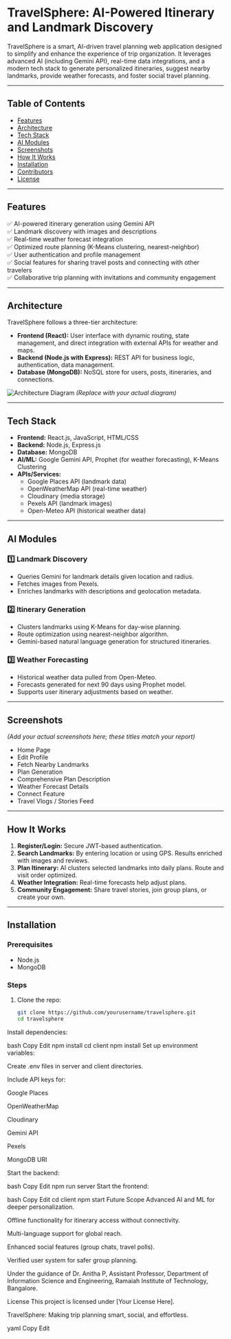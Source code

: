 # TravelSphere: AI-Powered Itinerary and Landmark Discovery

TravelSphere is a smart, AI-driven travel planning web application designed to simplify and enhance the experience of trip organization. It leverages advanced AI (including Gemini API), real-time data integrations, and a modern tech stack to generate personalized itineraries, suggest nearby landmarks, provide weather forecasts, and foster social travel planning.

---

## Table of Contents

- [Features](#features)
- [Architecture](#architecture)
- [Tech Stack](#tech-stack)
- [AI Modules](#ai-modules)
- [Screenshots](#screenshots)
- [How It Works](#how-it-works)
- [Installation](#installation)
- [Contributors](#contributors)
- [License](#license)

---

## Features

✅ AI-powered itinerary generation using Gemini API  
✅ Landmark discovery with images and descriptions  
✅ Real-time weather forecast integration  
✅ Optimized route planning (K-Means clustering, nearest-neighbor)  
✅ User authentication and profile management  
✅ Social features for sharing travel posts and connecting with other travelers  
✅ Collaborative trip planning with invitations and community engagement  

---

## Architecture

TravelSphere follows a three-tier architecture:

- **Frontend (React):** User interface with dynamic routing, state management, and direct integration with external APIs for weather and maps.
- **Backend (Node.js with Express):** REST API for business logic, authentication, data management.
- **Database (MongoDB):** NoSQL store for users, posts, itineraries, and connections.

![Architecture Diagram](docs/architecture_diagram.png) *(Replace with your actual diagram)*

---

## Tech Stack

- **Frontend:** React.js, JavaScript, HTML/CSS
- **Backend:** Node.js, Express.js
- **Database:** MongoDB
- **AI/ML:** Google Gemini API, Prophet (for weather forecasting), K-Means Clustering
- **APIs/Services:**  
  - Google Places API (landmark data)  
  - OpenWeatherMap API (real-time weather)  
  - Cloudinary (media storage)  
  - Pexels API (landmark images)  
  - Open-Meteo API (historical weather data)

---

## AI Modules

### 1️⃣ Landmark Discovery
- Queries Gemini for landmark details given location and radius.
- Fetches images from Pexels.
- Enriches landmarks with descriptions and geolocation metadata.

### 2️⃣ Itinerary Generation
- Clusters landmarks using K-Means for day-wise planning.
- Route optimization using nearest-neighbor algorithm.
- Gemini-based natural language generation for structured itineraries.

### 3️⃣ Weather Forecasting
- Historical weather data pulled from Open-Meteo.
- Forecasts generated for next 90 days using Prophet model.
- Supports user itinerary adjustments based on weather.

---

## Screenshots

*(Add your actual screenshots here; these titles match your report)*

- Home Page
- Edit Profile
- Fetch Nearby Landmarks
- Plan Generation
- Comprehensive Plan Description
- Weather Forecast Details
- Connect Feature
- Travel Vlogs / Stories Feed

---

## How It Works

1. **Register/Login:** Secure JWT-based authentication.
2. **Search Landmarks:** By entering location or using GPS. Results enriched with images and reviews.
3. **Plan Itinerary:** AI clusters selected landmarks into daily plans. Route and visit order optimized.
4. **Weather Integration:** Real-time forecasts help adjust plans.
5. **Community Engagement:** Share travel stories, join group plans, or create your own.

---

## Installation

### Prerequisites
- Node.js
- MongoDB

### Steps

1. Clone the repo:
   ```bash
   git clone https://github.com/yourusername/travelsphere.git
   cd travelsphere
Install dependencies:

bash
Copy
Edit
npm install
cd client
npm install
Set up environment variables:

Create .env files in server and client directories.

Include API keys for:

Google Places

OpenWeatherMap

Cloudinary

Gemini API

Pexels

MongoDB URI

Start the backend:

bash
Copy
Edit
npm run server
Start the frontend:

bash
Copy
Edit
cd client
npm start
Future Scope
Advanced AI and ML for deeper personalization.

Offline functionality for itinerary access without connectivity.

Multi-language support for global reach.

Enhanced social features (group chats, travel polls).

Verified user system for safer group planning.


Under the guidance of Dr. Anitha P, Assistant Professor, Department of Information Science and Engineering, Ramaiah Institute of Technology, Bangalore.

License
This project is licensed under [Your License Here].

TravelSphere: Making trip planning smart, social, and effortless.

yaml
Copy
Edit


